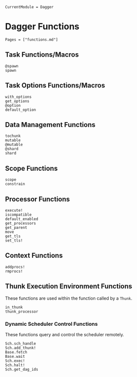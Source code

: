 ```@meta
CurrentModule = Dagger
```

# Dagger Functions
```@index
Pages = ["functions.md"]
```

## Task Functions/Macros
```@docs
@spawn
spawn
```

## Task Options Functions/Macros
```@docs
with_options
get_options
@option
default_option
```

## Data Management Functions
```@docs
tochunk
mutable
@mutable
@shard
shard
```

## Scope Functions
```@docs
scope
constrain
```

## Processor Functions
```@docs
execute!
iscompatible
default_enabled
get_processors
get_parent
move
get_tls
set_tls!
```

## Context Functions
```@docs
addprocs!
rmprocs!
```

## Thunk Execution Environment Functions

These functions are used within the function called by a `Thunk`.

```@docs
in_thunk
thunk_processor
```

### Dynamic Scheduler Control Functions

These functions query and control the scheduler remotely.

```@docs
Sch.sch_handle
Sch.add_thunk!
Base.fetch
Base.wait
Sch.exec!
Sch.halt!
Sch.get_dag_ids
```
